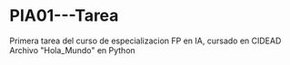 # PIA01---Tarea
Primera tarea del curso de especializacion FP en IA, cursado en CIDEAD
Archivo "Hola_Mundo" en Python
